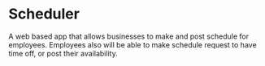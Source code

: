 # Scheduler
A web based app that allows businesses to make and post schedule for employees. Employees also will be able to make schedule request to have time off, or post their availability.
